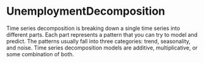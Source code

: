 # UnemploymentDecomposition
Time series decomposition is breaking down a single time series into different parts. Each part represents a pattern that you can try to model and predict. The patterns usually fall into three categories: trend, seasonality, and noise.  Time series decomposition models are additive, multiplicative, or some combination of both.
